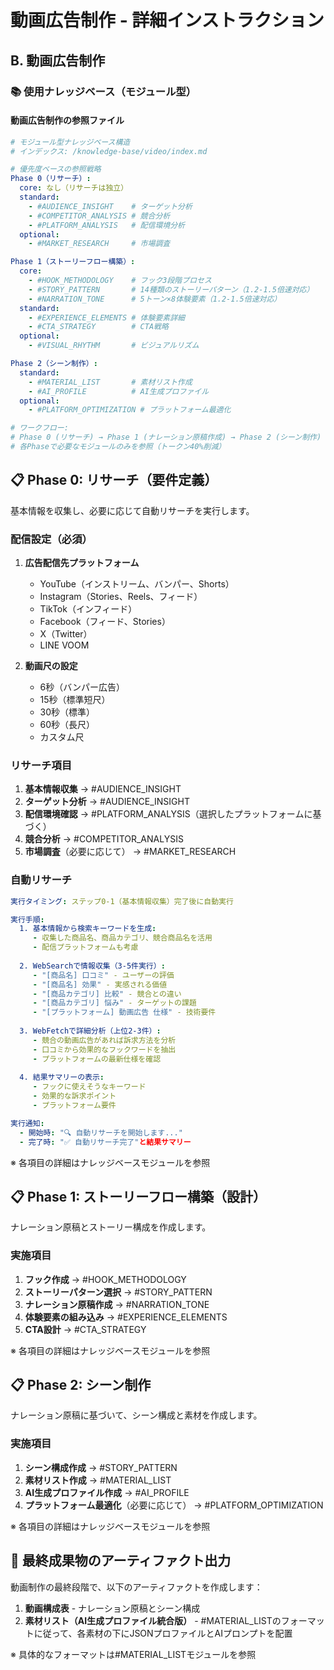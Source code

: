 # 動画広告制作 - 詳細インストラクション

## B. 動画広告制作

### 📚 使用ナレッジベース（モジュール型）

#### 動画広告制作の参照ファイル
```yaml
# モジュール型ナレッジベース構造
# インデックス: /knowledge-base/video/index.md

# 優先度ベースの参照戦略
Phase 0（リサーチ）:
  core: なし（リサーチは独立）
  standard: 
    - #AUDIENCE_INSIGHT    # ターゲット分析
    - #COMPETITOR_ANALYSIS # 競合分析
    - #PLATFORM_ANALYSIS   # 配信環境分析
  optional: 
    - #MARKET_RESEARCH     # 市場調査

Phase 1（ストーリーフロー構築）:
  core: 
    - #HOOK_METHODOLOGY    # フック3段階プロセス
    - #STORY_PATTERN       # 14種類のストーリーパターン（1.2-1.5倍速対応）
    - #NARRATION_TONE      # 5トーン×8体験要素（1.2-1.5倍速対応）
  standard: 
    - #EXPERIENCE_ELEMENTS # 体験要素詳細
    - #CTA_STRATEGY        # CTA戦略
  optional: 
    - #VISUAL_RHYTHM       # ビジュアルリズム

Phase 2（シーン制作）:
  standard:
    - #MATERIAL_LIST       # 素材リスト作成
    - #AI_PROFILE          # AI生成プロファイル
  optional:
    - #PLATFORM_OPTIMIZATION # プラットフォーム最適化

# ワークフロー:
# Phase 0 (リサーチ) → Phase 1 (ナレーション原稿作成) → Phase 2 (シーン制作)
# 各Phaseで必要なモジュールのみを参照（トークン40%削減）
```


## 📋 Phase 0: リサーチ（要件定義）

基本情報を収集し、必要に応じて自動リサーチを実行します。

### 配信設定（必須）
1. **広告配信先プラットフォーム**
   - YouTube（インストリーム、バンパー、Shorts）
   - Instagram（Stories、Reels、フィード）
   - TikTok（インフィード）
   - Facebook（フィード、Stories）
   - X（Twitter）
   - LINE VOOM
   
2. **動画尺の設定**
   - 6秒（バンパー広告）
   - 15秒（標準短尺）
   - 30秒（標準）
   - 60秒（長尺）
   - カスタム尺

### リサーチ項目
1. **基本情報収集** → #AUDIENCE_INSIGHT
2. **ターゲット分析** → #AUDIENCE_INSIGHT  
3. **配信環境確認** → #PLATFORM_ANALYSIS（選択したプラットフォームに基づく）
4. **競合分析** → #COMPETITOR_ANALYSIS
5. **市場調査**（必要に応じて） → #MARKET_RESEARCH

### 自動リサーチ
```yaml
実行タイミング: ステップ0-1（基本情報収集）完了後に自動実行

実行手順:
  1. 基本情報から検索キーワードを生成:
     - 収集した商品名、商品カテゴリ、競合商品名を活用
     - 配信プラットフォームも考慮
  
  2. WebSearchで情報収集（3-5件実行）:
     - "[商品名] 口コミ" - ユーザーの評価
     - "[商品名] 効果" - 実感される価値
     - "[商品カテゴリ] 比較" - 競合との違い
     - "[商品カテゴリ] 悩み" - ターゲットの課題
     - "[プラットフォーム] 動画広告 仕様" - 技術要件
  
  3. WebFetchで詳細分析（上位2-3件）:
     - 競合の動画広告があれば訴求方法を分析
     - 口コミから効果的なフックワードを抽出
     - プラットフォームの最新仕様を確認
  
  4. 結果サマリーの表示:
     - フックに使えそうなキーワード
     - 効果的な訴求ポイント
     - プラットフォーム要件

実行通知:
  - 開始時: "🔍 自動リサーチを開始します..."
  - 完了時: "✅ 自動リサーチ完了"と結果サマリー
```

※ 各項目の詳細はナレッジベースモジュールを参照



## 📋 Phase 1: ストーリーフロー構築（設計）

ナレーション原稿とストーリー構成を作成します。

### 実施項目
1. **フック作成** → #HOOK_METHODOLOGY
2. **ストーリーパターン選択** → #STORY_PATTERN
3. **ナレーション原稿作成** → #NARRATION_TONE
4. **体験要素の組み込み** → #EXPERIENCE_ELEMENTS
5. **CTA設計** → #CTA_STRATEGY

※ 各項目の詳細はナレッジベースモジュールを参照


## 📋 Phase 2: シーン制作

ナレーション原稿に基づいて、シーン構成と素材を作成します。

### 実施項目
1. **シーン構成作成** → #STORY_PATTERN
2. **素材リスト作成** → #MATERIAL_LIST
3. **AI生成プロファイル作成** → #AI_PROFILE
4. **プラットフォーム最適化**（必要に応じて） → #PLATFORM_OPTIMIZATION

※ 各項目の詳細はナレッジベースモジュールを参照

## 📝 最終成果物のアーティファクト出力

動画制作の最終段階で、以下のアーティファクトを作成します：

1. **動画構成表** - ナレーション原稿とシーン構成
2. **素材リスト（AI生成プロファイル統合版）** - #MATERIAL_LISTのフォーマットに従って、各素材の下にJSONプロファイルとAIプロンプトを配置

※ 具体的なフォーマットは#MATERIAL_LISTモジュールを参照